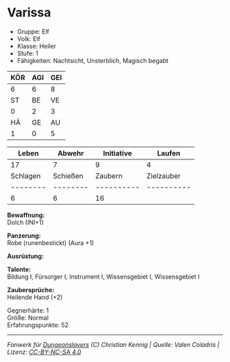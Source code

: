 # Varissa  
- Gruppe: Elf  
- Volk: Elf  
- Klasse: Heiler  
- Stufe: 1  
- Fähigkeiten: Nachtsicht, Unsterblich, Magisch begabt  


| KÖR | AGI | GEI |  
| --- | --- | --- |  
| 6   | 6   | 8   |
| ST  | BE  | VE  |  
| 0   | 2   | 3   |
| HÄ  | GE  | AU  |  
| 1   | 0   | 5   |


| Leben    | Abwehr   | Initiative | Laufen     |
| -------- | -------- | ---------- | ---------- |
| 17       | 7        | 9          | 4          |
| Schlagen | Schießen | Zaubern    | Zielzauber |
| -------- | -------- | ---------- | ---------- |
| 6        | 6        | 16         |            |

**Bewaffnung:**  
Dolch (INI+1)

**Panzerung:**  
Robe (runenbestickt) (Aura +1)

**Ausrüstung:**  


**Talente:**  
Bildung I, Fürsorger I, Instrument I, Wissensgebiet I, Wissensgebiet I

**Zaubersprüche:**  
Heilende Hand (+2)

Gegnerhärte: 1  
Größe: Normal  
Erfahrungspunkte: 52  



___
*Fanwerk für [Dungeonslayers](https://www.dungeonslayers.net/) (C) Christian Kennig | Quelle: Valen Coladris | Lizenz: [CC-BY-NC-SA 4.0](https://creativecommons.org/licenses/by-nc-sa/4.0/deed.de)*